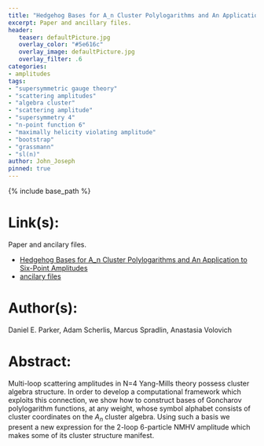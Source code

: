 ```yaml
---
title: "Hedgehog Bases for A_n Cluster Polylogarithms and An Application to Six-Point Amplitudes"
excerpt: Paper and ancillary files.
header:
   teaser: defaultPicture.jpg
   overlay_color: "#5e616c"
   overlay_image: defaultPicture.jpg
   overlay_filter: .6
categories:
- amplitudes
tags:
- "supersymmetric gauge theory"
- "scattering amplitudes"
- "algebra cluster"
- "scattering amplitude"
- "supersymmetry 4"
- "n-point function 6"
- "maximally helicity violating amplitude"
- "bootstrap"
- "grassmann"
- "sl(n)"
author: John_Joseph
pinned: true
---
```

{% include base_path %}

# Link(s):
Paper and ancilary files.
  * [Hedgehog Bases for A_n Cluster Polylogarithms and An Application to Six-Point Amplitudes](https://arxiv.org/abs/1507.01950)
  * [ancilary files](https://arxiv.org/src/1507.01950/anc)

# Author(s):
Daniel E. Parker, Adam Scherlis, Marcus Spradlin, Anastasia Volovich

# Abstract:
Multi-loop scattering amplitudes in N=4 Yang-Mills theory possess cluster algebra structure. In order to develop a computational framework which exploits this connection, we show how to construct bases of Goncharov polylogarithm functions, at any weight, whose symbol alphabet consists of cluster coordinates on the $A_n$ cluster algebra. Using such a basis we present a new expression for the 2-loop 6-particle NMHV amplitude which makes some of its cluster structure manifest.